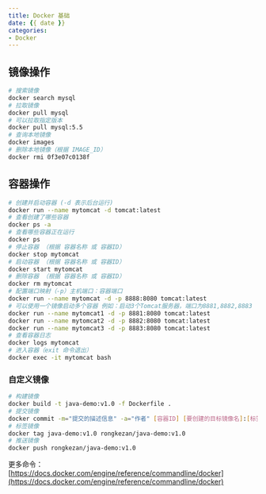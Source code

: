 ```yaml
---
title: Docker 基础
date: {{ date }}
categories:
- Docker
---
```

## 镜像操作

```sh
# 搜索镜像
docker search mysql
# 拉取镜像
docker pull mysql
# 可以拉取指定版本
docker pull mysql:5.5
# 查询本地镜像
docker images
# 删除本地镜像（根据 IMAGE_ID）
docker rmi 0f3e07c0138f
```

## 容器操作

```sh
# 创建并启动容器 (-d 表示后台运行)
docker run --name mytomcat -d tomcat:latest
# 查看创建了哪些容器
docker ps -a
# 查看哪些容器正在运行
docker ps
# 停止容器 （根据 容器名称 或 容器ID）
docker stop mytomcat
# 启动容器 （根据 容器名称 或 容器ID）
docker start mytomcat
# 删除容器 （根据 容器名称 或 容器ID）
docker rm mytomcat
# 配置端口映射（-p）主机端口：容器端口
docker run --name mytomcat -d -p 8888:8080 tomcat:latest
# 可以使用一个镜像启动多个容器 例如：启动3个Tomcat服务器，端口为8881,8882,8883
docker run --name mytomcat1 -d -p 8881:8080 tomcat:latest
docker run --name mytomcat2 -d -p 8882:8080 tomcat:latest
docker run --name mytomcat3 -d -p 8883:8080 tomcat:latest
# 查看容器日志
docker logs mytomcat
# 进入容器（exit 命令退出）
docker exec -it mytomcat bash 
```

### 自定义镜像

```sh
# 构建镜像
docker build -t java-demo:v1.0 -f Dockerfile .  
# 提交镜像
docker commit -m="提交的描述信息" -a="作者" [容器ID] [要创建的目标镜像名]:[标签名]
# 标签镜像
docker tag java-demo:v1.0 rongkezan/java-demo:v1.0
# 推送镜像
docker push rongkezan/java-demo:v1.0
```



更多命令：[https://docs.docker.com/engine/reference/commandline/docker](https://docs.docker.com/engine/reference/commandline/docker)